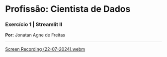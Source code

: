 # **Profissão: Cientista de Dados**

### **Exercício 1** | Streamlit II

**Por:** Jonatan Agne de Freitas<br>

<!-- **Data:** 22 de julho de 2024.<br> -->
<!-- **Última atualização:** 22 de julho de 2024. -->

---

[Screen Recording (22-07-2024).webm](https://github.com/user-attachments/assets/52f83c29-a90c-48a5-b706-59ba2ba956d7)
